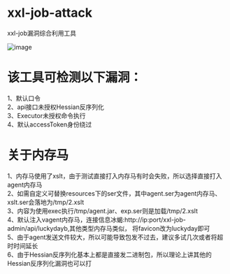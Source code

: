 # xxl-job-attack
xxl-job漏洞综合利用工具

![image](https://github.com/user-attachments/assets/e3ec370a-590c-4d6b-b06b-c9e056105606)

# 该工具可检测以下漏洞：
1、默认口令<br>
2、api接口未授权Hessian反序列化<br>
3、Executor未授权命令执行<br>
4、默认accessToken身份绕过<br>

# 关于内存马
1、内存马使用了xslt，由于测试直接打入内存马有时会失败，所以选择直接打入agent内存马<br>
2、如需自定义可替换resources下的ser文件，其中agent.ser为agent内存马、xslt.ser会落地为/tmp/2.xslt<br>
3、内容为使用exec执行/tmp/agent.jar、exp.ser则是加载/tmp/2.xslt<br>
4、默认注入vagent内存马，连接信息冰蝎:http://ip:port/xxl-job-admin/api/luckydayb,其他类型内存马类似，
将favicon改为luckyday即可<br>
5、由于agent发送文件较大，所以可能导致包发不过去，建议多试几次或者将超时时间延长<br>
6、由于Hessian反序列化基本上都是直接发二进制包，所以理论上讲其他的Hessian反序列化漏洞也可以打<br>
